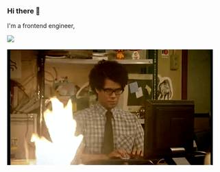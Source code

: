 ### Hi there 👋

I'm a frontend engineer, 

<img width="480px" src="https://github-readme-stats.vercel.app/api?username=js-newbee" />

![Coding](./assets/the-it-crowd.gif)
